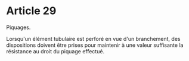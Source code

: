 # Article 29

Piquages.

Lorsqu'un élément tubulaire est perforé en vue d'un branchement, des dispositions doivent être prises pour maintenir à une valeur suffisante la résistance au droit du piquage effectué.
